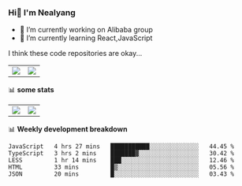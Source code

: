 ### Hi👋 I'm Nealyang

- 🔭 I’m currently working on Alibaba group
- 🌱 I’m currently learning React,JavaScript


I think these code repositories are okay...

<table>
  <tbody>
    <tr>
      <td>
        <a href="https://github.com/Nealyang/React-Express-Blog-Demo">
          <img align="center" src="https://github-readme-stats.vercel.app/api/pin/?username=Nealyang&repo=React-Express-Blog-Demo&theme=chartreuse-dark" />
        </a>
      </td>
       <td>
        <a href="https://github.com/Nealyang/PersonalBlog">
          <img align="center" src="https://github-readme-stats.vercel.app/api/pin/?username=Nealyang&repo=PersonalBlog&theme=chartreuse-dark" />
        </a>
      </td>
    </tr>
  </tbody>
</table>

📊 **some stats**


<table>
  <tbody>
    <tr>
      <td>
          <img align="center" src="https://github-readme-stats.vercel.app/api?username=Nealyang&theme=chartreuse-dark&show_icons=true" />
      </td>
       <td>
          <img align="center" src="https://github-readme-stats.vercel.app/api/top-langs/?username=Nealyang&theme=chartreuse-dark" />
      </td>
    </tr>
  </tbody>
</table>

📊 **Weekly development breakdown**

<!--START_SECTION:waka-->
```text
JavaScript   4 hrs 27 mins   ███████████░░░░░░░░░░░░░░   44.45 % 
TypeScript   3 hrs 2 mins    ███████▓░░░░░░░░░░░░░░░░░   30.42 % 
LESS         1 hr 14 mins    ███░░░░░░░░░░░░░░░░░░░░░░   12.46 % 
HTML         33 mins         █▒░░░░░░░░░░░░░░░░░░░░░░░   05.56 % 
JSON         20 mins         █░░░░░░░░░░░░░░░░░░░░░░░░   03.43 % 
```
<!--END_SECTION:waka-->
